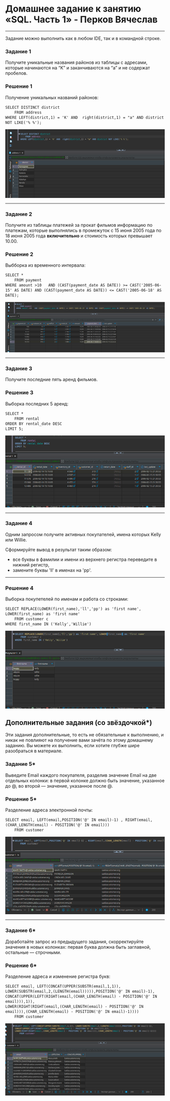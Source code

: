 # Домашнее задание к занятию «SQL. Часть 1» - Перков Вячеслав

---

Задание можно выполнить как в любом IDE, так и в командной строке.

### Задание 1

Получите уникальные названия районов из таблицы с адресами, которые начинаются на “K” и заканчиваются на “a” и не содержат пробелов.

### Решение 1
Получение уникальных названий районов:

```
SELECT DISTINCT district
    FROM address
WHERE LEFT(district,1) = 'K' AND  right(district,1) = "a" AND district NOT LIKE('% %');
```
![select district](https://github.com/vyacheslav-PA/netology/blob/eb7a339ae74d9b572d71bfd1ff20cdb621bc6eae/sys-admin/database/sql1/img/image-select-disrtict-1.png)

---

### Задание 2

Получите из таблицы платежей за прокат фильмов информацию по платежам, которые выполнялись в промежуток с 15 июня 2005 года по 18 июня 2005 года **включительно** и стоимость которых превышает 10.00.

### Решение 2

Выбборка из временного интервала:

```
SELECT *
	FROM payment
WHERE amount >10   AND (CAST(payment_date AS DATE)) >= CAST('2005-06-15' AS DATE) AND (CAST(payment_date AS DATE)) <= CAST('2005-06-18' AS DATE);
```

![select payments](https://github.com/vyacheslav-PA/netology/blob/eb7a339ae74d9b572d71bfd1ff20cdb621bc6eae/sys-admin/database/sql1/img/img-select-payment-date-1.png)

---

### Задание 3

Получите последние пять аренд фильмов.

### Решение 3

Выборка последних 5 аренд:

```
SELECT * 
	FROM rental
ORDER BY rental_date DESC
LIMIT 5;
```

![last 5 rental](https://github.com/vyacheslav-PA/netology/blob/eb7a339ae74d9b572d71bfd1ff20cdb621bc6eae/sys-admin/database/sql1/img/img-5-last-rental-1.png)

---

### Задание 4

Одним запросом получите активных покупателей, имена которых Kelly или Willie. 

Сформируйте вывод в результат таким образом:
- все буквы в фамилии и имени из верхнего регистра переведите в нижний регистр,
- замените буквы 'll' в именах на 'pp'.

---

### Решение 4
Выборка покупетелей по именам и работа со строками:

```
SELECT REPLACE(LOWER(first_name),'ll','pp') as 'first name', LOWER(first_name) as 'first name'
	FROM customer c 
WHERE first_name IN ('Kelly','Willie')
```
![lower+replace](https://github.com/vyacheslav-PA/netology/blob/eb7a339ae74d9b572d71bfd1ff20cdb621bc6eae/sys-admin/database/sql1/img/img-replace-1.png)

## Дополнительные задания (со звёздочкой*)
Эти задания дополнительные, то есть не обязательные к выполнению, и никак не повлияют на получение вами зачёта по этому домашнему заданию. Вы можете их выполнить, если хотите глубже шире разобраться в материале.

### Задание 5*

Выведите Email каждого покупателя, разделив значение Email на две отдельных колонки: в первой колонке должно быть значение, указанное до @, во второй — значение, указанное после @.

### Решение 5*
Разделение адреса электронной почты:

```
SELECT email, LEFT(email,POSITION('@' IN email)-1) , RIGHT(email,(CHAR_LENGTH(email) - POSITION('@' IN email)))
	FROM customer
```

![split email](https://github.com/vyacheslav-PA/netology/blob/eb7a339ae74d9b572d71bfd1ff20cdb621bc6eae/sys-admin/database/sql1/img/img-split-email-1.png)

---

### Задание 6*
Доработайте запрос из предыдущего задания, скорректируйте значения в новых колонках: первая буква должна быть заглавной, остальные — строчными.


### Решение 6*
Разделение адреса и изменение регистра букв:
```
SELECT email, LEFT(CONCAT(UPPER(SUBSTR(email,1,1)), LOWER(SUBSTR(email,2,(LENGTH(email))))),POSITION('@' IN email)-1),
CONCAT(UPPER(LEFT(RIGHT(email,(CHAR_LENGTH(email) - POSITION('@' IN email))),1)),
LOWER(RIGHT(RIGHT(email,(CHAR_LENGTH(email) - POSITION('@' IN email))),(CHAR_LENGTH(email) - POSITION('@' IN email)-1))))
	FROM customer
```

![split email-2 ](https://github.com/vyacheslav-PA/netology/blob/eb7a339ae74d9b572d71bfd1ff20cdb621bc6eae/sys-admin/database/sql1/img/img-split-email-2.png)
